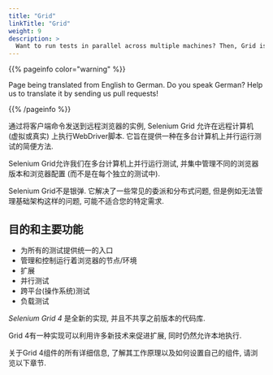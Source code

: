 ```yaml
---
title: "Grid"
linkTitle: "Grid"
weight: 9
description: >
  Want to run tests in parallel across multiple machines? Then, Grid is for you.
---
```


{{% pageinfo color="warning" %}}
<p class="lead">
   <i class="fas fa-language display-4"></i> 
   Page being translated from 
   English to German. Do you speak German? Help us to translate
   it by sending us pull requests!
</p>
{{% /pageinfo %}}

通过将客户端命令发送到远程浏览器的实例,
Selenium Grid 允许在远程计算机 (虚拟或真实) 上执行WebDriver脚本.
它旨在提供一种在多台计算机上并行运行测试的简便方法.

Selenium Grid允许我们在多台计算机上并行运行测试,
并集中管理不同的浏览器版本和浏览器配置
(而不是在每个独立的测试中).

Selenium Grid不是银弹.
它解决了一些常见的委派和分布式问题,
但是例如无法管理基础架构这样的问题,
可能不适合您的特定需求.

## 目的和主要功能

* 为所有的测试提供统一的入口
* 管理和控制运行着浏览器的节点/环境
* 扩展
* 并行测试
* 跨平台(操作系统)测试
* 负载测试


_Selenium Grid 4_ 是全新的实现, 
并且不共享之前版本的代码库.

Grid 4有一种实现可以利用许多新技术来促进扩展, 
同时仍然允许本地执行.

关于Grid 4组件的所有详细信息, 
了解其工作原理以及如何设置自己的组件, 
请浏览以下章节.
